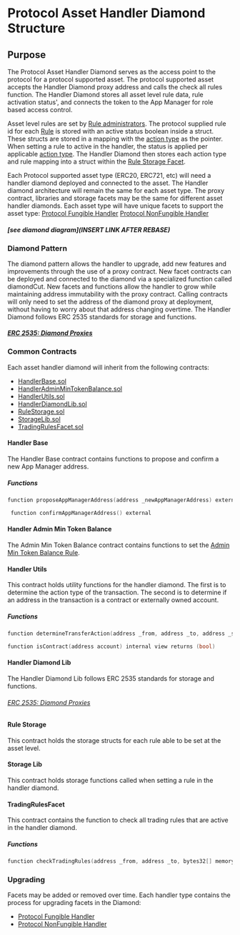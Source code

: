 # Protocol Asset Handler Diamond Structure 

## Purpose

The Protocol Asset Handler Diamond serves as the access point  to the protocol for a protocol supported asset. The protocol supported asset accepts the Handler Diamond proxy address and calls the check all rules function. The Handler Diamond stores all asset level rule data, rule activation status', and connects the token to the App Manager for role based access control. 

Asset level rules are set by [Rule administrators](../permissions/ADMIN-ROLES.md). The protocol supplied rule id for each [Rule](../../../rules/README.md) is stored with an active status boolean inside a struct. These structs are stored in a mapping with the [action type](../../../rules/ACTION-TYPES.md) as the pointer. When setting a rule to active in the handler, the status is applied per applicable [action type](../../../rules/ACTION-TYPES.md). The Handler Diamond then stores each action type and rule mapping into a struct within the [Rule Storage Facet](./PROTOCOL-ASSET-HANDLER-DIAMOND-FACET-LIST.md). 

Each Protocol supported asset type (ERC20, ERC721, etc) will need a handler diamond deployed and connected to the asset. The Handler diamond architecture will remain the same for each asset type. The proxy contract, libraries and storage facets may be the same for different asset handler diamonds. Each asset type will have unique facets to support the asset type:
[Protocol Fungible Handler](./PROTOCOL-FUNGIBLE-TOKEN-HANDLER.md) 
[Protocol NonFungible Handler](./PROTOCOL-NONFUNGIBLE-TOKEN-HANDLER.md) 

#### *[see diamond diagram](INSERT LINK AFTER REBASE)*

### Diamond Pattern

The diamond pattern allows the handler to upgrade, add new features and improvements through the use of a proxy contract. New facet contracts can be deployed and connected to the diamond via a specialized function called diamondCut. New facets and functions allow the handler to grow while maintaining address immutability with the proxy contract. Calling contracts will only need to set the address of the diamond proxy at deployment, without having to worry about that address changing overtime. The Handler Diamond follows ERC 2535 standards for storage and functions. 
#### *[ERC 2535: Diamond Proxies](https://eips.ethereum.org/EIPS/eip-2535)*


### Common Contracts 

Each asset handler diamond will inherit from the following contracts: 
- [HandlerBase.sol](../../../../../src/client/token/handler/ruleContracts/HandlerBase.sol)
- [HandlerAdminMinTokenBalance.sol](../../../../../src/client/token/handler/ruleContracts/HandlerAdminMinTokenBalance.sol) 
- [HandlerUtils.sol](../../../../../src/client/token/handler/common/HandlerUtils.sol)
- [HandlerDiamondLib.sol](../../../../../src/client/token/handler/diamond/HandlerDiamondLib.sol) 
- [RuleStorage.sol](../../../../../src/client/token/handler/diamond/RuleStorage.sol)
- [StorageLib.sol](../../../../../src/client/token/handler/diamond/StorageLib.sol)
- [TradingRulesFacet.sol](../../../../../src/client/token/handler/diamond/TradingRuleFacet.sol)

#### Handler Base 
The Handler Base contract contains functions to propose and confirm a new App Manager address. 

##### Functions 

```c
function proposeAppManagerAddress(address _newAppManagerAddress) external appAdministratorOrOwnerOnly(lib.handlerBaseStorage().appManager)
```

```c
 function confirmAppManagerAddress() external
```


#### Handler Admin Min Token Balance
The Admin Min Token Balance contract contains functions to set the [Admin Min Token Balance Rule](../../../rules/ADMIN-MIN-TOKEN-BALANCE.md). 


#### Handler Utils 
This contract holds utility functions for the handler diamond. The first is to determine the action type of the transaction. The second is to determine if an address in the transaction is a contract or externally owned account. 

##### Functions

```c
function determineTransferAction(address _from, address _to, address _sender) internal view returns (ActionTypes action)
```

```c
function isContract(address account) internal view returns (bool)
```

#### Handler Diamond Lib 
The Handler Diamond Lib follows ERC 2535 standards for storage and functions. 
###### *[ERC 2535: Diamond Proxies](https://eips.ethereum.org/EIPS/eip-2535)*

#### Rule Storage
This contract holds the storage structs for each rule able to be set at the asset level. 

#### Storage Lib 
This contract holds storage functions called when setting a rule in the handler diamond. 

#### TradingRulesFacet 
This contract contains the function to check all trading rules that are active in the handler diamond. 

##### Functions

```c
function checkTradingRules(address _from, address _to, bytes32[] memory fromTags, bytes32[] memory toTags, uint256 _amount, ActionTypes action)
```


### Upgrading 
Facets may be added or removed over time. Each handler type contains the process for upgrading facets in the Diamond: 

- [Protocol Fungible Handler](./PROTOCOL-FUNGIBLE-TOKEN-HANDLER.md) 
- [Protocol NonFungible Handler](./PROTOCOL-NONFUNGIBLE-TOKEN-HANDLER.md) 